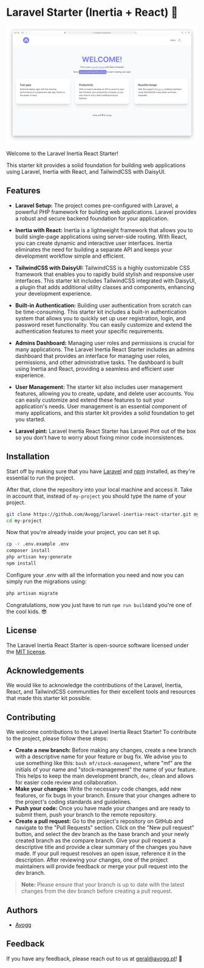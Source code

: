 
# Laravel Starter (Inertia + React) 💜

![Screenhot](/public/readme-preview.png)

Welcome to the Laravel Inertia React Starter!

This starter kit provides a solid foundation for building web applications using Laravel, Inertia with React, and TailwindCSS with DaisyUI.

## Features
- **Laravel Setup:** The project comes pre-configured with Laravel, a powerful PHP framework for building web applications. Laravel provides a robust and secure backend foundation for your application.

- **Inertia with React:** Inertia is a lightweight framework that allows you to build single-page applications using server-side routing. With React, you can create dynamic and interactive user interfaces. Inertia eliminates the need for building a separate API and keeps your development workflow simple and efficient.

- **TailwindCSS with DaisyUI:** TailwindCSS is a highly customizable CSS framework that enables you to rapidly build stylish and responsive user interfaces. This starter kit includes TailwindCSS integrated with DaisyUI, a plugin that adds additional utility classes and components, enhancing your development experience.

- **Built-in Authentication:** Building user authentication from scratch can be time-consuming. This starter kit includes a built-in authentication system that allows you to quickly set up user registration, login, and password reset functionality. You can easily customize and extend the authentication features to meet your specific requirements.

- **Admins Dashboard:** Managing user roles and permissions is crucial for many applications. The Laravel Inertia React Starter includes an admins dashboard that provides an interface for managing user roles, permissions, and other administrative tasks. The dashboard is built using Inertia and React, providing a seamless and efficient user experience.

- **User Management:** The starter kit also includes user management features, allowing you to create, update, and delete user accounts. You can easily customize and extend these features to suit your application's needs. User management is an essential component of many applications, and this starter kit provides a solid foundation to get you started.

- **Laravel pint:** Laravel Inertia React Starter has Laravel Pint out of the box so you don't have to worry about fixing minor code inconsistences. 

## Installation

Start off by making sure that you have [Laravel](https:/laravel.com/) and [npm](https://www.npmjs.com/) installed, as they're essential to run the project.

After that, clone the repository into your local machine and access it. Take in account that, instead of ```my-project``` you should type the name of your project.

```bash
git clone https://github.com/Avogg/laravel-inertia-react-starter.git my-project
cd my-project
```

Now that you're already inside your project, you can set it up.

```bash
cp -r .env.example .env
composer install
php artisan key:generate
npm install
```

Configure your .env with all the information you need and now you can simply run the migrations using:

```bash
php artisan migrate
```

Congratulations, now you just have to run ```npm run build```and you're one of the cool kids. 😎
## License

The Laravel Inertia React Starter is open-source software licensed under the [MIT license](https://choosealicense.com/licenses/mit/).


## Acknowledgements

We would like to acknowledge the contributions of the Laravel, Inertia, React, and TailwindCSS communities for their excellent tools and resources that made this starter kit possible.

## Contributing

We welcome contributions to the Laravel Inertia React Starter! To contribute to the project, please follow these steps:

- **Create a new branch:** Before making any changes, create a new branch with a descriptive name for your feature or bug fix. We advise you to use something like this: ```bash mf/stock-management```, where "mf" are the initials of your name and "stock-management" the name of your feature. This helps to keep the main development branch, ```dev```, clean and allows for easier code review and collaboration.
- **Make your changes:** Write the necessary code changes, add new features, or fix bugs in your branch. Ensure that your changes adhere to the project's coding standards and guidelines.
- **Push your code:** Once you have made your changes and are ready to submit them, push your branch to the remote repository.
- **Create a pull request:** Go to the project's repository on GitHub and navigate to the "Pull Requests" section. Click on the "New pull request" button, and select the dev branch as the base branch and your newly created branch as the compare branch. Give your pull request a descriptive title and provide a clear summary of the changes you have made. If your pull request resolves an open issue, reference it in the description. After reviewing your changes, one of the project maintainers will provide feedback or merge your pull request into the dev branch.

> **Note:** Please ensure that your branch is up to date with the latest changes from the dev branch before creating a pull request.


## Authors

- [Avogg](https://avogg.pt)


## Feedback

If you have any feedback, please reach out to us at geral@avogg.pt! 💜
